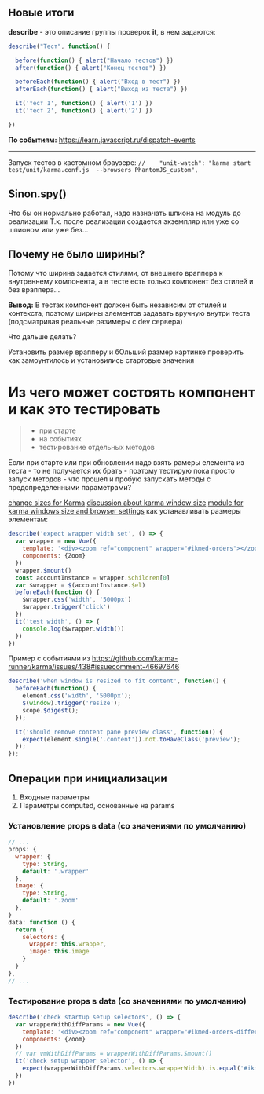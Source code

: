 ## Новые итоги
**describe** - это описание группы проверок **it**, в нем задаются:
```javascript
describe("Тест", function() {

  before(function() { alert("Начало тестов") })
  after(function() { alert("Конец тестов") })

  beforeEach(function() { alert("Вход в тест") })
  afterEach(function() { alert("Выход из теста") })

  it('тест 1', function() { alert('1') })
  it('тест 2', function() { alert('2') })

})
```
**По событиям:** <https://learn.javascript.ru/dispatch-events>

---

Запуск тестов в кастомном браузере:
```//    "unit-watch": "karma start test/unit/karma.conf.js  --browsers PhantomJS_custom",```

## Sinon.spy()
Что бы он нормально работал, надо назначать шпиона на модуль до реализации
Т.к. после реализации создается экземпляр или уже со шпионом или уже без...

## Почему не было ширины?
Потому что ширина задается стилями, от внешнего враппера к внутреннему компонента,
а в тесте есть только компонент без стилей и без враппера...

**Вывод:** В тестах компонент должен быть независим от стилей и контекста, поэтому ширины элементов задавать вручную внутри теста (подсматривая реальные разимеры с dev сервера)

Что дальше делать?

Установить размер врапперу
и бОльший размер картинке
проверить как замоунтилось и установились стартовые значения

# Из чего может состоять компонент и как это тестировать
>-   при старте
>-   на событиях
>-   тестирование отдельных методов

Если при старте или при обновлении надо взять рамеры елемента из теста - то не получается их брать - поэтому тестирую пока просто запуск методов - что прошел и пробую запускать методы с предопределенными параметрами?

[change sizes for Karma](https://github.com/karma-runner/karma/issues/438#issuecomment-46697646)
[discussion about karma window size](https://github.com/karma-runner/karma/issues/438)
[module for karma windows size and browser settings](https://github.com/karma-runner/karma-phantomjs-launcher)
как устанавливать размеры элементам:
```javascript
describe('expect wrapper width set', () => {
  var wrapper = new Vue({
    template: '<div><zoom ref="component" wrapper="#ikmed-orders"></zoom></div>',
    components: {Zoom}
  })
  wrapper.$mount()
  const accountInstance = wrapper.$children[0]
  var $wrapper = $(accountInstance.$el)
  beforeEach(function () {
    $wrapper.css('width', '5000px')
    $wrapper.trigger('click')
  })
  it('test width', () => {
    console.log($wrapper.width())
  })
})
```

Пример с событиями из <https://github.com/karma-runner/karma/issues/438#issuecomment-46697646>
```javascript
describe('when window is resized to fit content', function() {
  beforeEach(function() {
    element.css('width', '5000px');
    $(window).trigger('resize');
    scope.$digest();
  });

  it('should remove content pane preview class', function() {
    expect(element.single('.content')).not.toHaveClass('preview');
  });
});
```

## Операции при инициализации
1.  Входные параметры
2.  Параметры computed, основанные на params

### Установление props в data (со значениями по умолчанию)
```javascript
// ...
props: {
  wrapper: {
    type: String,
    default: '.wrapper'
  },
  image: {
    type: String,
    default: '.zoom'
  },
}
data: function () {
  return {
    selectors: {
      wrapper: this.wrapper,
      image: this.image
    }
  }
},
// ...
```
### Тестирование props в data (со значениями по умолчанию)
```javascript
describe('check startup setup selectors', () => {
  var wrapperWithDiffParams = new Vue({
    template: '<div><zoom ref="component" wrapper="#ikmed-orders-different" image=".zoom-different"></zoom></div>',
    components: {Zoom}
  })
  // var vmWithDiffParams = wrapperWithDiffParams.$mount()
  it('check setup wrapper selector', () => {
    expect(wrapperWithDiffParams.selectors.wrapperWidth).is.equal('#ikmed-orders-different')
  })
})
```
